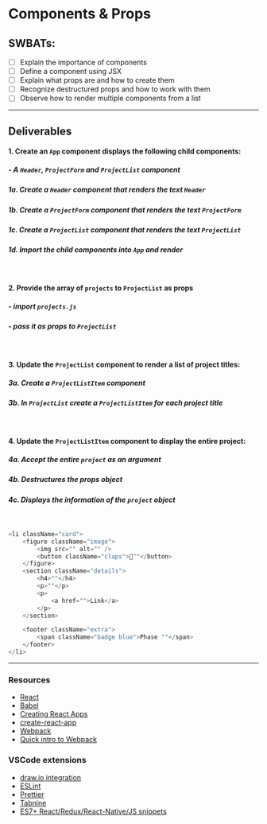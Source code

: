 # Components & Props

## SWBATs:

- [ ] Explain the importance of components
- [ ] Define a component using JSX
- [ ] Explain what props are and how to create them 
- [ ] Recognize destructured props and how to work with them
- [ ] Observe how to render multiple components from a list

---

## Deliverables

#### 1. Create an `App` component displays the following child components:

##### - A `Header`, `ProjectForm` and `ProjectList` component


##### 1a. Create a `Header` component that renders the text `Header`

##### 1b. Create a `ProjectForm` component that renders the text `ProjectForm`

##### 1c. Create a `ProjectList` component that renders the text `ProjectList`

##### 1d. Import the child components into `App` and render

<br />

#### 2. Provide the array of `projects` to `ProjectList` as props

##### - import `projects.js`
##### - pass it as props to `ProjectList`

<br />

#### 3. Update the `ProjectList` component to render a list of project titles:

##### 3a. Create a `ProjectListItem` component

##### 3b. In `ProjectList` create a `ProjectListItem` for each project title

<br />

#### 4. Update the `ProjectListItem` component to display the entire project:

##### 4a. Accept the entire `project` as an argument

##### 4b. Destructures the props object

#####  4c. Displays the information of the `project` object

<br />


```js
<li className="card">
    <figure className="image">
        <img src="" alt="" />
        <button className="claps">👏""</button>
    </figure>
    <section className="details">
        <h4>""</h4>
        <p>""</p>
        <p>
            <a href="">Link</a>
        </p>
    </section>

    <footer className="extra">
        <span className="badge blue">Phase ""</span>
    </footer>
</li>
```

***

### Resources

- [React](https://reactjs.org/)
- [Babel](https://babeljs.io/)
- [Creating React Apps](https://reactjs.org/docs/create-a-new-react-app.html)
- [create-react-app](https://create-react-app.dev/docs/getting-started)
- [Webpack](https://webpack.js.org/)
- [Quick intro to Webpack](https://medium.com/the-self-taught-programmer/what-is-webpack-and-why-should-i-care-part-1-introduction-ca4da7d0d8dc)

### VSCode extensions

- [draw.io integration](https://marketplace.visualstudio.com/items?itemName=hediet.vscode-drawio)
- [ESLint](https://marketplace.visualstudio.com/items?itemName=dbaeumer.vscode-eslint)
- [Prettier](https://marketplace.visualstudio.com/items?itemName=esbenp.prettier-vscode)
- [Tabnine](https://marketplace.visualstudio.com/items?itemName=TabNine.tabnine-vscode)
- [ES7+ React/Redux/React-Native/JS snippets](https://marketplace.visualstudio.com/items?itemName=dsznajder.es7-react-js-snippets)
